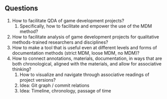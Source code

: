 ## Questions

1. How to facilitate QDA of game development projects?
	1. Specifically, how to facilitate and empower the use of the MDM method?
2. How to facilitate analysis of game development projects for qualitative methods-trained researchers and disciplines?
3. How to make a tool that is useful even at different levels and forms of documentation methods (strict MDM, loose MDM, no MDM)?
4. How to connect annotations, materials, documentation, in ways that are both chronological, aligned with the materials, and allow for associative thinking?
	1. How to visualize and navigate through associative readings of project versions?
	2. Idea: Git graph / commit relations
	3. Idea: Timeline, chronology, passage of time
